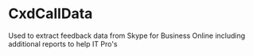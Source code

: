 # CxdCallData
Used to extract feedback data from Skype for Business Online including additional reports to help IT Pro's
